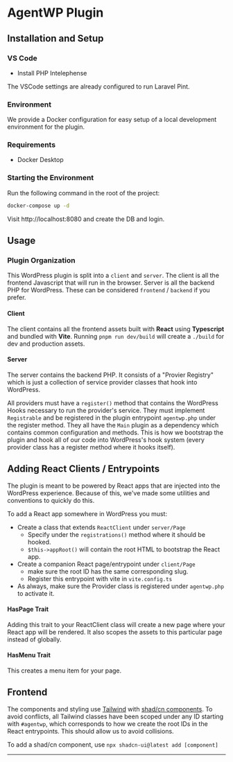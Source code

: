 # AgentWP Plugin

## Installation and Setup

### VS Code

- Install PHP Intelephense

The VSCode settings are already configured to run Laravel Pint.

### Environment

We provide a Docker configuration for easy setup of a local development environment for the plugin.

### Requirements

- Docker Desktop

### Starting the Environment

Run the following command in the root of the project:

```bash
docker-compose up -d
```

Visit http://localhost:8080 and create the DB and login.

## Usage

### Plugin Organization

This WordPress plugin is split into a `client` and `server`. The client is all the frontend Javascript that will run in the browser. Server is all the backend PHP for WordPress. These can be considered `frontend` / `backend` if you prefer.

#### Client

The client contains all the frontend assets built with **React** using **Typescript** and bundled with **Vite**. Running `pnpm run dev/build` will create a `./build` for dev and production assets.

#### Server

The server contains the backend PHP. It consists of a "Provier Registry" which is just a collection of service provider classes that hook into WordPress.

All providers must have a `register()` method that contains the WordPress Hooks necessary to run the provider's service. They must implement `Registrable` and be registered in the plugin entrypoint `agentwp.php` under the register method. They all have the `Main` plugin as a dependency which contains common configuration and methods. This is how we bootstrap the plugin and hook all of our code into WordPress's hook system (every provider class has a register method where it hooks itself).

## Adding React Clients / Entrypoints

The plugin is meant to be powered by React apps that are injected into the WordPress experience. Because of this, we've made some utilities and conventions to quickly do this.

To add a React app somewhere in WordPress you must:

- Create a class that extends `ReactClient` under `server/Page`
  - Specify under the `registrations()` method where it should be hooked.
  - `$this->appRoot()` will contain the root HTML to bootstrap the React app.
- Create a companion React page/entrypoint under `client/Page`
  - make sure the root ID has the same corresponding slug.
  - Register this entrypoint with vite in `vite.config.ts`
- As always, make sure the Provider class is registered under `agentwp.php` to activate it.

#### HasPage Trait

Adding this trait to your ReactClient class will create a new page where your React app will be rendered. It also scopes the assets to this particular page instead of globally.

#### HasMenu Trait

This creates a menu item for your page.

## Frontend

The components and styling use [Tailwind](https://tailwindcss.com) with [shad/cn components](https://ui.shadcn.com). To avoid conflicts, all Tailwind classes have been scoped under any ID starting with `#agentwp`, which corresponds to how we create the root IDs in the React entrypoints. This should allow us to avoid collisions.

To add a shad/cn component, use `npx shadcn-ui@latest add [component]`

---
